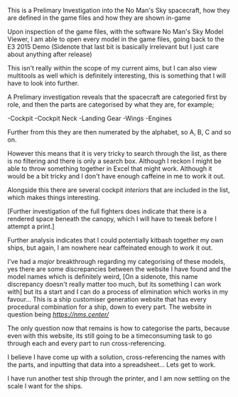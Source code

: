 This is a Prelimary Investigation into the No Man's Sky spacecraft, how they are defined in the game files and how they are shown in-game

Upon inspection of the game files, with the software No Man's Sky Model Viewer, I am able to open every model in the game files, going back to the E3 2015 Demo (Sidenote that last bit is basically irrelevant but I just care about anything after release)


This isn't really within the scope of my current aims, but I can also view multitools as well which is definitely interesting, this is something that I will have to look into further.

A Prelimary investigation reveals that the spacecraft are categoried first by role, and then the parts are categorised by what they are, for example;

-Cockpit
-Cockpit Neck
-Landing Gear
-Wings
-Engines

Further from this they are then numerated by the alphabet, so A, B, C and so on.

However this means that it is very tricky to search through the list, as there is no filtering and there is only a search box. Although I reckon I might be able to throw something together in Excel that might work. Although it would be a bit tricky and I don't have enough caffeine in me to work it out.

Alongside this there are several cockpit *interiors* that are included in the list, which makes things interesting.




[Further investigation of the full fighters does indicate that there is a rendered space beneath the canopy, which I will have to tweak before I attempt a print.]

Further analysis indicates that I could potentially kitbash together my own ships, but again, I am nowhere near caffeinated enough to work it out.

I've had a *major* breakthrough regarding my categorising of these models, yes there are some discrepancies between the website I have found and the model names which is definitely weird, [On a sidenote, this name discrepancy doesn't really matter too much, but its something I can work with] but its a start and I can do a process of elimination which works in my favour... This is a ship customiser generation website that has every procedural combination for a ship, down to every part. The website in question being *https://nms.center/*

The only question now that remains is how to categorise the parts, because even with this website, its still going to be a timeconsuming task to go through each and every part to run cross-referencing.

I believe I have come up with a solution, cross-referencing the names with the parts, and inputting that data into a spreadsheet... Lets get to work.

I have run another test ship through the printer, and I am now settling on the scale I want for the ships.